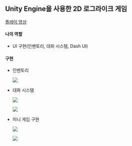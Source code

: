 ## Unity Engine을 사용한 2D 로그라이크 게임

[플레이 영상](https://youtu.be/du4i6bp58F4)

#### 나의 역할
- UI 구현(인벤토리, 대화 시스템, Dash UI)

#### 구현


- 인벤토리
  <p align = "left">
  <img src = "https://github.com/CodingVirus/PayOff_Unity_Project/assets/93506475/deeca715-add7-4c23-b0a4-74c0586c1440">
  </p>
- 대화 시스템
  <p align = "left">
  <img src = "https://github.com/CodingVirus/PayOff_Unity_Project/assets/93506475/7af0ef9c-a2a1-48fa-bf5a-42fef7448932">
  </p>
  <p align = "left">
  <img src = "https://github.com/CodingVirus/PayOff_Unity_Project/assets/93506475/e9354f39-8b41-4fdb-b0d0-e3a64f37f8bd">
  </p>
- 미니 게임 구현
  <p align = "left">
  <img src = "https://github.com/CodingVirus/PayOff_Unity_Project/assets/93506475/0db2b6de-cfe9-4174-a5b1-8836968ea90d">
  </p>
  <p align = "left">
  <img src = "https://github.com/CodingVirus/PayOff_Unity_Project/assets/93506475/967ce889-3c69-4304-9352-29b4d57b3bf0">
  </p>
